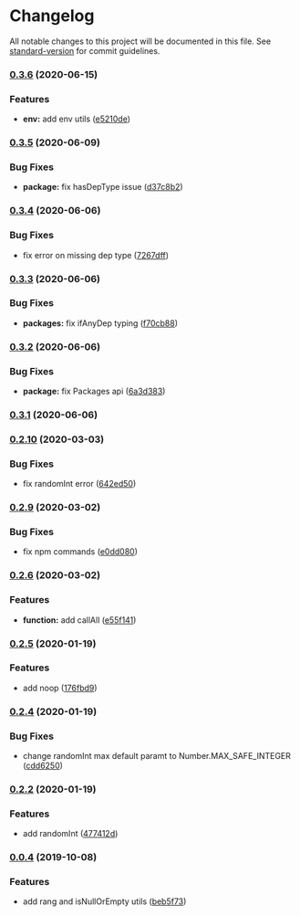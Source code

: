 # Changelog

All notable changes to this project will be documented in this file. See [standard-version](https://github.com/conventional-changelog/standard-version) for commit guidelines.

### [0.3.6](https://github.com/frontendmonster/utils/compare/v0.3.5...v0.3.6) (2020-06-15)


### Features

* **env:** add env utils ([e5210de](https://github.com/frontendmonster/utils/commit/e5210de7db417934620a2089c4cc530172da4409))

### [0.3.5](https://github.com/frontendmonster/utils/compare/v0.3.4...v0.3.5) (2020-06-09)


### Bug Fixes

* **package:** fix hasDepType issue ([d37c8b2](https://github.com/frontendmonster/utils/commit/d37c8b2744379305bb3847ca83bf2c8f6dd5b6b1))

### [0.3.4](https://github.com/frontendmonster/utils/compare/v0.3.3...v0.3.4) (2020-06-06)


### Bug Fixes

* fix error on missing dep type ([7267dff](https://github.com/frontendmonster/utils/commit/7267dff0f05a36a249227b2096d19958d0a23d4f))

### [0.3.3](https://github.com/frontendmonster/utils/compare/v0.3.2...v0.3.3) (2020-06-06)


### Bug Fixes

* **packages:** fix ifAnyDep typing ([f70cb88](https://github.com/frontendmonster/utils/commit/f70cb880d3da84f43803226d67bd6220cb3b18a4))

### [0.3.2](https://github.com/frontendmonster/utils/compare/v0.3.1...v0.3.2) (2020-06-06)


### Bug Fixes

* **package:** fix Packages api ([6a3d383](https://github.com/frontendmonster/utils/commit/6a3d383db9be5f01622a73cdd7328fb32f004b72))

### [0.3.1](https://github.com/frontendmonster/utils/compare/v0.3.0...v0.3.1) (2020-06-06)

### [0.2.10](https://github.com/frontendmonster/utils/compare/v0.2.9...v0.2.10) (2020-03-03)


### Bug Fixes

* fix randomInt error ([642ed50](https://github.com/frontendmonster/utils/commit/642ed50fa6f9425be119b5bfc46f41da5e5a2b2c))

### [0.2.9](https://github.com/frontendmonster/utils/compare/v0.2.8...v0.2.9) (2020-03-02)

### Bug Fixes

* fix npm commands ([e0dd080](https://github.com/frontendmonster/utils/commit/e0dd0804950432bf16ca776c40534a24ed93d910))

### [0.2.6](https://github.com/frontendmonster/utils/compare/v0.2.5...v0.2.6) (2020-03-02)

### Features

* **function:** add callAll ([e55f141](https://github.com/frontendmonster/utils/commit/e55f1419c2ec84497ca880d32fce578f133c16fb))

### [0.2.5](https://github.com/frontendmonster/utils/compare/v0.2.4...v0.2.5) (2020-01-19)

### Features

* add noop ([176fbd9](https://github.com/frontendmonster/utils/commit/176fbd91aa138a4f3ee748905029d2429abfed0c))

### [0.2.4](https://github.com/frontendmonster/utils/compare/v0.2.3...v0.2.4) (2020-01-19)

### Bug Fixes

* change randomInt max default paramt to Number.MAX_SAFE_INTEGER ([cdd6250](https://github.com/frontendmonster/utils/commit/cdd62508100c538dd6c6c2bffaa19f143d3770dd))

### [0.2.2](https://github.com/frontendmonster/utils/compare/v0.2.1...v0.2.2) (2020-01-19)


### Features

* add randomInt ([477412d](https://github.com/frontendmonster/utils/commit/477412d66aa69559030207a431d9c9545edcba8d))

### [0.0.4](https://github.com/frontendmonster/utils/compare/v0.0.3...v0.0.4) (2019-10-08)

### Features

- add rang and isNullOrEmpty utils ([beb5f73](https://github.com/frontendmonster/utils/commit/beb5f73))
